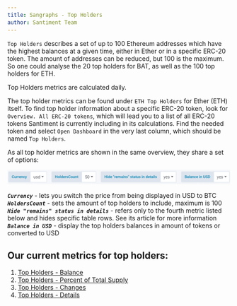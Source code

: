 ```yaml
---
title: Sangraphs - Top Holders
author: Santiment Team
---
```


`Top Holders` describes a set of up to 100 Ethereum addresses which
have the highest balances at a given time, either in Ether or in a
specific ERC-20 token. The amount of addresses can be reduced, but 100
is the maximum. So one could analyse the 20 top holders for BAT, as well
as the 100 top holders for ETH.

Top Holders metrics are calculated daily.

The top holder metrics can be found under `ETH Top Holders` for Ether
(ETH) itself. To find top holder information about a specific ERC-20
token, look for `Overview. All ERC-20 tokens`, which will lead you to
a list of all ERC-20 tokens Santiment is currently including in its
calculations. Find the needed token and select `Open Dashboard` in the
very last column, which should be named `Top Holders`.

As all top holder metrics are shown in the same overview, they share a
set of options:

![](29_top_holders_options.png)

***`Currency`*** - lets you switch the price from being displayed in
USD to BTC
***`HoldersCount`*** - sets the amount of top holders to include,
maximum is 100
***`Hide "remains" status in details`*** - refers only to the fourth
metric listed below and hides specific table rows. See its article for
more information
***`Balance in USD`*** - display the top holders balances in amount of
tokens or converted to USD

## Our current metrics for top holders:

1.  [Top Holders - Balance](/sangraphs/metrics/top-holders-balance)
2.  [Top Holders - Percent of Total Supply](/sangraphs/metrics/top-holders-percent-of-total-supply)
3.  [Top Holders - Changes](/sangraphs/metrics/top-holders-changes)
4.  [Top Holders - Details](/sangraphs/metrics/top-holders-details)

